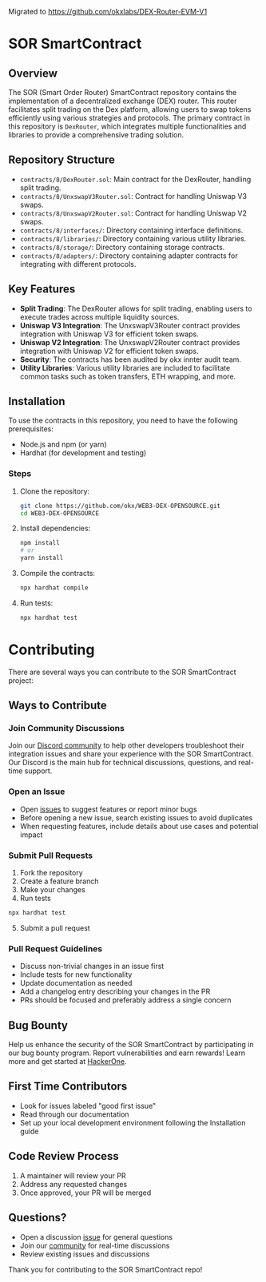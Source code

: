 Migrated to https://github.com/okxlabs/DEX-Router-EVM-V1

# SOR SmartContract

## Overview

The SOR (Smart Order Router) SmartContract repository contains the implementation of a decentralized exchange (DEX) router. This router facilitates split trading on the Dex platform, allowing users to swap tokens efficiently using various strategies and protocols. The primary contract in this repository is `DexRouter`, which integrates multiple functionalities and libraries to provide a comprehensive trading solution.

## Repository Structure

- `contracts/8/DexRouter.sol`: Main contract for the DexRouter, handling split trading.
- `contracts/8/UnxswapV3Router.sol`: Contract for handling Uniswap V3 swaps.
- `contracts/8/UnxswapV2Router.sol`: Contract for handling Uniswap V2 swaps.
- `contracts/8/interfaces/`: Directory containing interface definitions.
- `contracts/8/libraries/`: Directory containing various utility libraries.
- `contracts/8/storage/`: Directory containing storage contracts.
- `contracts/8/adapters/`: Directory containing adapter contracts for integrating with different protocols.
## Key Features

- **Split Trading**: The DexRouter allows for split trading, enabling users to execute trades across multiple liquidity sources.
- **Uniswap V3 Integration**: The UnxswapV3Router contract provides integration with Uniswap V3 for efficient token swaps.
- **Uniswap V2 Integration**: The UnxswapV2Router contract provides integration with Uniswap V2 for efficient token swaps.
- **Security**: The contracts has been audited by okx innter audit team.
- **Utility Libraries**: Various utility libraries are included to facilitate common tasks such as token transfers, ETH wrapping, and more.

## Installation

To use the contracts in this repository, you need to have the following prerequisites:

- Node.js and npm (or yarn)
- Hardhat (for development and testing)

### Steps

1. Clone the repository:
   ```sh
   git clone https://github.com/okx/WEB3-DEX-OPENSOURCE.git
   cd WEB3-DEX-OPENSOURCE
   ```

2. Install dependencies:
   ```sh
   npm install
   # or
   yarn install
   ```

3. Compile the contracts:
   ```sh
   npx hardhat compile
   ```

4. Run tests:
   ```sh
   npx hardhat test
   ```

# Contributing

There are several ways you can contribute to the SOR SmartContract project:

## Ways to Contribute

### Join Community Discussions
Join our [Discord community](https://discord.gg/okxdexapi) to help other developers troubleshoot their integration issues and share your experience with the SOR SmartContract. Our Discord is the main hub for technical discussions, questions, and real-time support.

### Open an Issue
- Open [issues](https://github.com/okx/WEB3-DEX-OPENSOURCE/issues) to suggest features or report minor bugs
- Before opening a new issue, search existing issues to avoid duplicates
- When requesting features, include details about use cases and potential impact

### Submit Pull Requests
1. Fork the repository
2. Create a feature branch
3. Make your changes
4. Run tests
```sh
npx hardhat test
```
5. Submit a pull request

### Pull Request Guidelines
- Discuss non-trivial changes in an issue first
- Include tests for new functionality
- Update documentation as needed
- Add a changelog entry describing your changes in the PR
- PRs should be focused and preferably address a single concern

## Bug Bounty
Help us enhance the security of the SOR SmartContract by participating in our bug bounty program. Report vulnerabilities and earn rewards! Learn more and get started at [HackerOne](https://hackerone.com/okg/policy_scopes?type=team).

## First Time Contributors
- Look for issues labeled "good first issue"
- Read through our documentation
- Set up your local development environment following the Installation guide

## Code Review Process
1. A maintainer will review your PR
2. Address any requested changes
3. Once approved, your PR will be merged

## Questions?
- Open a discussion [issue](https://github.com/okx/WEB3-DEX-OPENSOURCE/issues) for general questions
- Join our [community](https://discord.gg/3N9PHeNn) for real-time discussions
- Review existing issues and discussions

Thank you for contributing to the SOR SmartContract repo!
